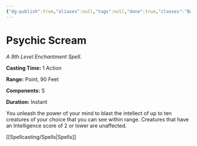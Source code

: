 ```yaml
---
{"dg-publish":true,"aliases":null,"tags":null,"done":true,"classes":"Bard, Sorcerer, Warlock, Wizard,","spellLevel":9,"school":"Enchantment","source":"XGE","permalink":"/spells/psychic-scream/","dgHomeLink":false,"dgPassFrontmatter":true}
---
```


# Psychic Scream
*A 9th Level Enchantment Spell.*

**Casting Time:** 1 Action

**Range:** Point, 90 Feet

**Components:** S 

**Duration:** Instant

You unleash the power of your mind to blast the intellect of up to ten creatures of your choice that you can see within range. Creatures that have an Intelligence score of 2 or lower are unaffected.

[[Spellcasting/Spells|Spells]]